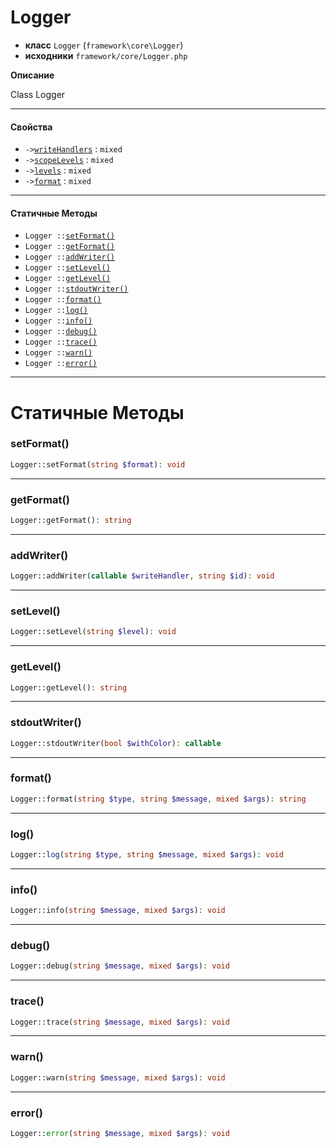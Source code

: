 # Logger

- **класс** `Logger` (`framework\core\Logger`)
- **исходники** `framework/core/Logger.php`

**Описание**

Class Logger

---

#### Свойства

- `->`[`writeHandlers`](#prop-writehandlers) : `mixed`
- `->`[`scopeLevels`](#prop-scopelevels) : `mixed`
- `->`[`levels`](#prop-levels) : `mixed`
- `->`[`format`](#prop-format) : `mixed`

---

#### Статичные Методы

- `Logger ::`[`setFormat()`](#method-setformat)
- `Logger ::`[`getFormat()`](#method-getformat)
- `Logger ::`[`addWriter()`](#method-addwriter)
- `Logger ::`[`setLevel()`](#method-setlevel)
- `Logger ::`[`getLevel()`](#method-getlevel)
- `Logger ::`[`stdoutWriter()`](#method-stdoutwriter)
- `Logger ::`[`format()`](#method-format)
- `Logger ::`[`log()`](#method-log)
- `Logger ::`[`info()`](#method-info)
- `Logger ::`[`debug()`](#method-debug)
- `Logger ::`[`trace()`](#method-trace)
- `Logger ::`[`warn()`](#method-warn)
- `Logger ::`[`error()`](#method-error)

---
# Статичные Методы

<a name="method-setformat"></a>

### setFormat()
```php
Logger::setFormat(string $format): void
```

---

<a name="method-getformat"></a>

### getFormat()
```php
Logger::getFormat(): string
```

---

<a name="method-addwriter"></a>

### addWriter()
```php
Logger::addWriter(callable $writeHandler, string $id): void
```

---

<a name="method-setlevel"></a>

### setLevel()
```php
Logger::setLevel(string $level): void
```

---

<a name="method-getlevel"></a>

### getLevel()
```php
Logger::getLevel(): string
```

---

<a name="method-stdoutwriter"></a>

### stdoutWriter()
```php
Logger::stdoutWriter(bool $withColor): callable
```

---

<a name="method-format"></a>

### format()
```php
Logger::format(string $type, string $message, mixed $args): string
```

---

<a name="method-log"></a>

### log()
```php
Logger::log(string $type, string $message, mixed $args): void
```

---

<a name="method-info"></a>

### info()
```php
Logger::info(string $message, mixed $args): void
```

---

<a name="method-debug"></a>

### debug()
```php
Logger::debug(string $message, mixed $args): void
```

---

<a name="method-trace"></a>

### trace()
```php
Logger::trace(string $message, mixed $args): void
```

---

<a name="method-warn"></a>

### warn()
```php
Logger::warn(string $message, mixed $args): void
```

---

<a name="method-error"></a>

### error()
```php
Logger::error(string $message, mixed $args): void
```